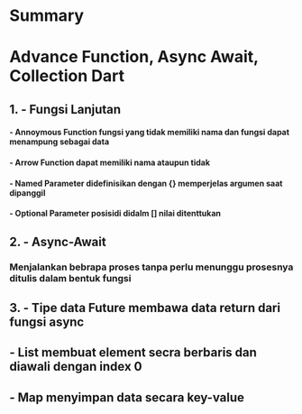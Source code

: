 # Summary

# Advance Function, Async Await, Collection Dart
## 1. - Fungsi Lanjutan
####     - Annoymous Function fungsi yang tidak memiliki nama dan fungsi dapat menampung sebagai data
####     - Arrow Function dapat memiliki nama ataupun tidak
####     - Named Parameter didefinisikan dengan {} memperjelas argumen saat dipanggil 
####     - Optional Parameter posisidi didalm [] nilai ditenttukan 

## 2. - Async-Await 
###         Menjalankan bebrapa proses tanpa perlu menunggu prosesnya ditulis dalam bentuk fungsi

## 3. - Tipe data Future membawa data return dari fungsi async
##    - List  membuat element secra berbaris dan diawali dengan index 0
##    - Map menyimpan data secara key-value 
